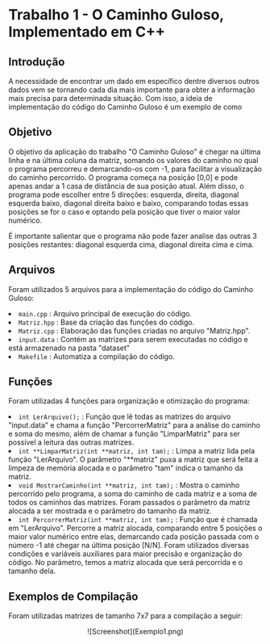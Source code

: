 # Trabalho 1 - O Caminho Guloso, Implementado em C++

<h2>Introdução </h2>

<p> A necessidade de encontrar um dado em específico dentre diversos outros dados vem se tornando cada dia mais importante para obter a informação mais precisa para determinada situação. Com isso, a ideia de implementação do código do Caminho Guloso é um exemplo de como  </p>


<h2>Objetivo</h2>

<p>O objetivo da aplicação do trabalho "O Caminho Guloso" é chegar na última linha e na última coluna da matriz, somando os valores do caminho no qual o programa percorreu e demarcando-os com -1, para facilitar a visualização do caminho percorrido. O programa começa na posição [0,0] e pode apenas andar a 1 casa de distância de sua posição atual. Além disso, o programa pode escolher entre 5 direções: esquerda, direita, diagonal esquerda baixo, diagonal direita baixo e baixo, comparando todas essas posições se for o caso e optando pela posição que tiver o maior valor numérico.  </p>

<p>É importante salientar que o programa não pode fazer analise das outras 3 posições restantes: diagonal esquerda cima, diagonal direita cima e cima.</p>


<h2>Arquivos</h2>

<p>Foram utilizados 5 arquivos para a implementação do código do Caminho Guloso:</p>


  <li><code>main.cpp</code> : Arquivo principal de execução do código. <br></li>
  <li><code>Matriz.hpp</code> : Base da criação das funções do código. <br></li>
  <li><code>Matriz.cpp</code> : Elaboração das funções criadas no arquivo "Matriz.hpp". <br></li>
  <li><code>input.data</code> : Contém as matrizes para serem executadas no código e está armazenado na pasta "dataset" <br></li>
  <li><code>Makefile</code> : Automatiza a compilação do código. <br></li>


<h2>Funções</h2>

<p>Foram utilizadas 4 funções para organização e otimização do programa:</p>

  <li><code>int LerArquivo();</code> : Função que lê todas as matrizes do arquivo "input.data" e chama a função "PercorrerMatriz" para a análise do caminho e soma do mesmo, além de chamar a função "LimparMatriz" para ser possível a leitura das outras matrizes.<br></li>
  <li><code>int **LimparMatriz(int **matriz, int tam);</code> : Limpa a matriz lida pela função "LerArquivo". O parâmetro "**matriz" puxa a matriz que será feita a limpeza de memória alocada e o parâmetro "tam" indica o tamanho da matriz.<br></li>
  <li><code>void MostrarCaminho(int **matriz, int tam);</code> : Mostra o caminho percorrido pelo programa, a soma do caminho de cada matriz e a soma de todos os caminhos das matrizes. Foram passados o parâmetro da matriz alocada a ser mostrada e o parâmetro do tamanho da matriz. <br></li>
  <li><code>int PercorrerMatriz(int **matriz, int tam);</code> : Função que é chamada em "LerArquivo". Percorre a matriz alocada, comparando entre 5 posições o maior valor numérico entre elas, demarcando cada posição passada com o número -1 até chegar na última posição [N/N]. Foram utilizados diversas condições e variáveis auxiliares para maior precisão e organização do código. No parâmetro, temos a matriz alocada que será percorrida e o tamanho dela. <br></li>
  
<h2>Exemplos de Compilação</h2>

<p> Foram utilizadas matrizes de tamanho 7x7 para a compilação a seguir: </p>

<p align="center">
  ![Screenshot](Exemplo1.png)
</p>
